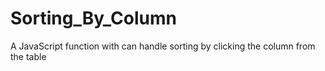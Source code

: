 # Sorting_By_Column
A JavaScript function with can handle sorting by clicking the column from the table
